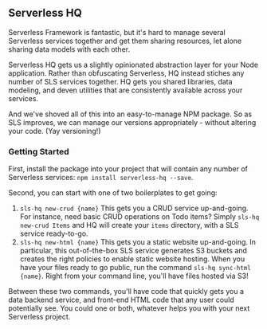 
## Serverless HQ
Serverless Framework is fantastic, but it's hard to manage several Serverless services together and get them sharing resources, let alone sharing data models with each other.

Serverless HQ gets us a slightly opinionated abstraction layer for your Node application. Rather than obfuscating Serverless, HQ instead stiches any number of SLS services together. HQ gets you shared libraries, data modeling, and deven utilities that are consistently available across your services.

And we've shoved all of this into an easy-to-manage NPM package. So as SLS improves, we can manage our versions appropriately - without altering your code. (Yay versioning!)

### Getting Started
First, install the package into your project that will contain any number of Serverless services: ```npm install serverless-hq --save```. 

Second, you can start with one of two boilerplates to get going:
1. ```sls-hq new-crud {name}``` This gets you a CRUD service up-and-going. For instance, need basic CRUD operations on Todo items? Simply ```sls-hq new-crud Items``` and HQ will create your ```items``` directory, with a SLS service ready-to-go.
2. ```sls-hq new-html {name}``` This gets you a static website up-and-going. In particular, this out-of-the-box SLS service generates S3 buckets and creates the right policies to enable static website hosting. When you have your files ready to go public, run the command ```sls-hq sync-html {name}```. Right from your command line, you'll have files hosted via S3! 

Between these two commands, you'll have code that quickly gets you a data backend service, and front-end HTML code that any user could potentially see. You could one or both, whatever helps you with your next Serverless project. 
